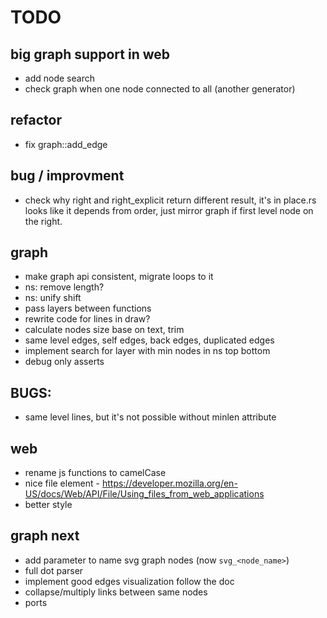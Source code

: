 # TODO
## big graph support in web
* add node search
* check graph when one node connected to all (another generator)

## refactor
* fix graph::add_edge

## bug / improvment
* check why right and right_explicit return different result, it's in place.rs
 looks like it depends from order, just mirror graph if first level node on the right.

## graph
* make graph api consistent, migrate loops to it
* ns: remove length?
* ns: unify shift
* pass layers between functions
* rewrite code for lines in draw?
* calculate nodes size base on text, trim 
* same level edges, self edges, back edges, duplicated edges
* implement search for layer with min nodes in ns top bottom 
* debug only asserts

## BUGS:
* same level lines, but it's not possible without minlen attribute

## web
* rename js functions to camelCase
* nice file element - https://developer.mozilla.org/en-US/docs/Web/API/File/Using_files_from_web_applications
* better style

## graph next
* add parameter to name svg graph nodes (now `svg_<node_name>`)
* full dot parser
* implement good edges visualization follow the doc
* collapse/multiply links between same nodes
* ports